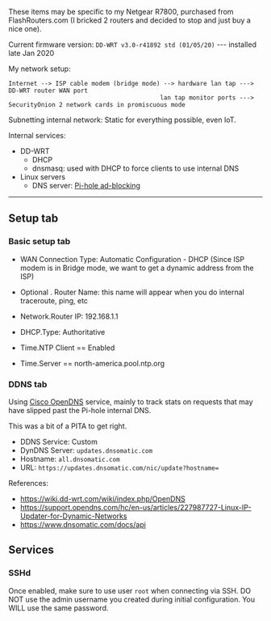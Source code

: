 These items may be specific to my Netgear R7800, purchased from FlashRouters.com (I bricked 2 routers and decided to stop and just buy a nice one).

Current firmware version: ```DD-WRT v3.0-r41892 std (01/05/20)``` --- installed late Jan 2020

My network setup:

```
Internet --> ISP cable modem (bridge mode) --> hardware lan tap ---> DD-WRT router WAN port
                                          lan tap monitor ports ---> SecurityOnion 2 network cards in promiscuous mode
```

Subnetting internal network: Static for everything possible, even IoT. 

Internal services:
* DD-WRT
  * DHCP
  * dnsmasq: used with DHCP to force clients to use internal DNS
* Linux servers
  * DNS server: [Pi-hole ad-blocking](pi-hole.net)


---
## Setup tab

### Basic setup tab
* WAN Connection Type: Automatic Configuration - DHCP  (Since ISP modem is in Bridge mode, we want to get a dynamic address from the ISP)
* Optional . Router Name: this name will appear when you do internal traceroute, ping, etc

* Network.Router IP: 192.168.1.1

* DHCP.Type: Authoritative

* Time.NTP Client == Enabled
* Time.Server == north-america.pool.ntp.org

### DDNS tab
Using [Cisco OpenDNS](https://signup.opendns.com/homefree/) service, mainly to track stats on requests that may have slipped past the Pi-hole internal DNS.

This was a bit of a PITA to get right.

* DDNS Service: Custom
* DynDNS Server: ```updates.dnsomatic.com```
* Hostname: ```all.dnsomatic.com```
* URL: ```https://updates.dnsomatic.com/nic/update?hostname=```


References:
* https://wiki.dd-wrt.com/wiki/index.php/OpenDNS
* https://support.opendns.com/hc/en-us/articles/227987727-Linux-IP-Updater-for-Dynamic-Networks
* https://www.dnsomatic.com/docs/api



## Services

### SSHd
Once enabled, make sure to use user ```root``` when connecting via SSH. DO NOT use the admin username you created during initial configuration. You WILL use the same password.

